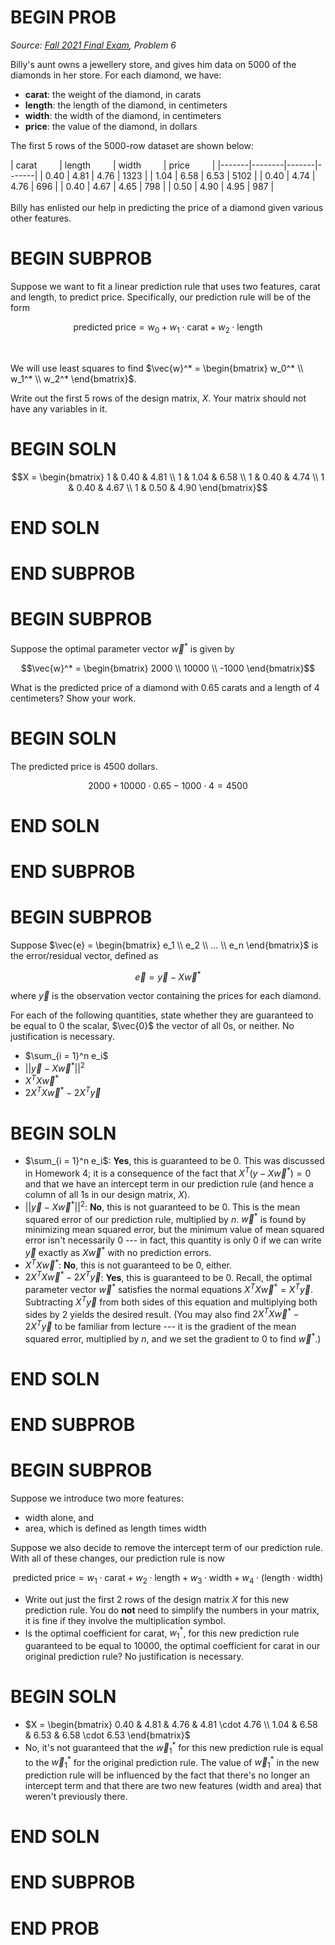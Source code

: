 # BEGIN PROB

<i>Source: [Fall 2021 Final Exam](../fa21-final/index.html), Problem 6</i>

Billy's aunt owns a jewellery store, and gives him data on $5000$ of the diamonds in her store. For each diamond, we have:

- **carat**: the weight of the diamond, in carats
- **length**: the length of the diamond, in centimeters
- **width**: the width of the diamond, in centimeters
- **price**: the value of the diamond, in dollars


The first 5 rows of the 5000-row dataset are shown below:

<div>
| carat &emsp;&emsp; | length &emsp;&emsp; | width &emsp;&emsp; | price &emsp;&emsp; |
|-------|--------|-------|-------|
| 0.40  | 4.81   | 4.76  | 1323  |
| 1.04  | 6.58   | 6.53  | 5102  |
| 0.40  | 4.74   | 4.76  | 696   |
| 0.40  | 4.67   | 4.65  | 798   |
| 0.50  | 4.90   | 4.95  | 987   |
</div>

<br>
Billy has enlisted our help in predicting the price of a diamond given various other features.

# BEGIN SUBPROB

Suppose we want to fit a linear prediction rule that uses two features, carat and length, to predict price. Specifically, our prediction rule will be of the form

$$\text{predicted price} = w_0 + w_1 \cdot \text{carat} + w_2 \cdot \text{length}$$

<br> 

We will use least squares to find $\vec{w}^* = \begin{bmatrix} w_0^* \\ w_1^* \\ w_2^* \end{bmatrix}$.

Write out the first 5 rows of the design matrix, $X$. Your matrix should not have any variables in it.

# BEGIN SOLN

$$X = \begin{bmatrix} 1 & 0.40 & 4.81 \\ 1 & 1.04 & 6.58 \\ 1 & 0.40 & 4.74 \\ 1 & 0.40 & 4.67 \\ 1 & 0.50 & 4.90 \end{bmatrix}$$

# END SOLN

# END SUBPROB

# BEGIN SUBPROB

Suppose the optimal parameter vector $\vec{w}^*$ is given by

$$\vec{w}^* = \begin{bmatrix} 2000 \\ 10000 \\ -1000 \end{bmatrix}$$

What is the predicted price of a diamond with 0.65 carats and a length of 4 centimeters? Show your work.

# BEGIN SOLN

The predicted price is $4500$ dollars.

$$2000 + 10000 \cdot 0.65 - 1000 \cdot 4 = 4500$$

# END SOLN

# END SUBPROB

# BEGIN SUBPROB

Suppose $\vec{e} = \begin{bmatrix} e_1 \\ e_2 \\ ... \\ e_n \end{bmatrix}$ is the error/residual vector, defined as

$$\vec{e} = \vec{y} - X \vec{w}^*$$

where $\vec{y}$ is the observation vector containing the prices for each diamond.

For each of the following quantities, state whether they are guaranteed to be equal to 0 the scalar, $\vec{0}$ the vector of all 0s, or neither. No justification is necessary.

- $\sum_{i = 1}^n e_i$
- $|| \vec{y} - X \vec{w}^* ||^2$
- $X^TX \vec{w}^*$
- $2X^TX \vec{w}^* - 2X^T\vec{y}$


# BEGIN SOLN

- $\sum_{i = 1}^n e_i$: **Yes**, this is guaranteed to be 0. This was discussed in Homework 4; it is a consequence of the fact that $X^T (y - X \vec{w}^*) = 0$ and that we have an intercept term in our prediction rule (and hence a column of all 1s in our design matrix, $X$).
- $|| \vec{y} - X \vec{w}^* ||^2$: **No**, this is not guaranteed to be 0. This is the mean squared error of our prediction rule, multiplied by $n$. $\vec{w}^*$ is found by minimizing mean squared error, but the minimum value of mean squared error isn't necessarily 0 --- in fact, this quantity is only 0 if we can write $\vec{y}$ exactly as $X \vec{w}^*$ with no prediction errors.
- $X^TX \vec{w}^*$: **No**, this is not guaranteed to be 0, either.
- $2X^TX \vec{w}^* - 2X^T\vec{y}$: **Yes**, this is guaranteed to be 0. Recall, the optimal parameter vector $\vec{w}^*$ satisfies the normal equations $X^TX\vec{w}^* = X^T \vec{y}$. Subtracting $X^T \vec{y}$ from both sides of this equation and multiplying both sides by 2 yields the desired result. (You may also find $2X^TX \vec{w}^* - 2X^T\vec{y}$ to be familiar from lecture --- it is the gradient of the mean squared error, multiplied by $n$, and we set the gradient to 0 to find $\vec{w}^*$.)

# END SOLN

# END SUBPROB

# BEGIN SUBPROB

Suppose we introduce two more features:

- width alone, and
- area, which is defined as length times width

Suppose we also decide to remove the intercept term of our prediction rule. With all of these changes, our prediction rule is now

$$\text{predicted price} = w_1 \cdot \text{carat} + w_2 \cdot \text{length} + w_3 \cdot \text{width} + w_4 \cdot (\text{length} \cdot \text{width}) $$


- Write out just the first 2 rows of the design matrix $X$ for this new prediction rule. You do **not** need to simplify the numbers in your matrix, it is fine if they involve the multiplication symbol.
- Is the optimal coefficient for carat, $w_1^*$, for this new prediction rule guaranteed to be equal to 10000, the optimal coefficient for carat in our original prediction rule? No justification is necessary.


# BEGIN SOLN

- $X = \begin{bmatrix} 0.40 & 4.81 & 4.76 & 4.81 \cdot 4.76 \\ 1.04 & 6.58 & 6.53 & 6.58 \cdot 6.53 \end{bmatrix}$
- No, it's not guaranteed that the $\vec{w}_1^*$ for this new prediction rule is equal to the $\vec{w}_1^*$ for the original prediction rule. The value of $\vec{w}_1^*$ in the new prediction rule will be influenced by the fact that there's no longer an intercept term and that there are two new features (width and area) that weren't previously there.
    
# END SOLN

# END SUBPROB

# END PROB